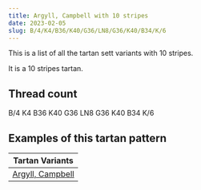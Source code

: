```yaml
---
title: Argyll, Campbell with 10 stripes
date: 2023-02-05
slug: B/4/K4/B36/K40/G36/LN8/G36/K40/B34/K/6
---
```

This is a list of all the tartan sett variants with 10 stripes.

It is a 10 stripes tartan.


## Thread count
B/4 K4 B36 K40 G36 LN8 G36 K40 B34 K/6

## Examples of this tartan pattern

| Tartan Variants |
|---------------|
| [Argyll, Campbell](/variants/b/4/k4/b36/k40/g36/ln8/g36/k40/b34/k/6-b304080-g008000-k000000-lne0e0e0)||
